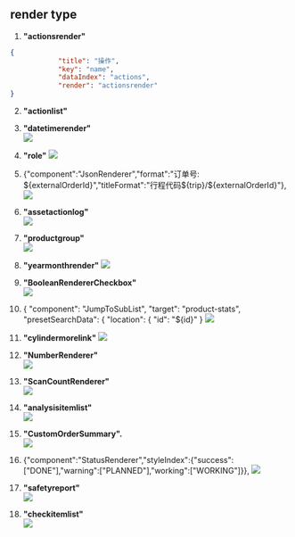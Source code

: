 
## render type #

1. **"actionsrender"**  
```json
{
            "title": "操作",
            "key": "name",
            "dataIndex": "actions",
            "render": "actionsrender"
}

```

2. **"actionlist"**  


3. **"datetimerender"**  
![](images/datetimerender.png)

4. **"role"** 
![](images/role.png)

5. {"component":"JsonRenderer","format":"订单号: ${externalOrderId}","titleFormat":"行程代码${trip}/${externalOrderId}"},  
![](images/special-JsonRender.png)

6. **"assetactionlog"**  
![](images/assetactionlog.png)

7. **"productgroup"**  
![](images/productgroup.png)

8. **"yearmonthrender"** 
![](images/productgroup.png)

9. **"BooleanRendererCheckbox"**  
![](images/BooleanRendererCheckbox.png)

10.  {
                "component": "JumpToSubList",
                "target": "product-stats",
                "presetSearchData": {
                  "location": {
                    "id": "${id}"
                  }
![](images/special-JumpToSubList.png)
                  

11. **"cylindermorelink"** 
![](images/cylindermorelink.png)

12. **"NumberRenderer"**  
![](images/NumberRenderer.png)

13. **"ScanCountRenderer"**  
![](images/ScanCountRenderer.png)

14. **"analysisitemlist"**  
![](images/analysisitemlist.png)

15. **"CustomOrderSummary".**  
![](images/CustomOrderSummary.png)


16. {"component":"StatusRenderer","styleIndex":{"success":["DONE"],"warning":["PLANNED"],"working":["WORKING"]}},
![](images/special-StatusRenderer.png)

17. **"safetyreport"**  
![](images/safetyreport.png)

18. **"checkitemlist"**  
![](images/checkitemlist.png)

